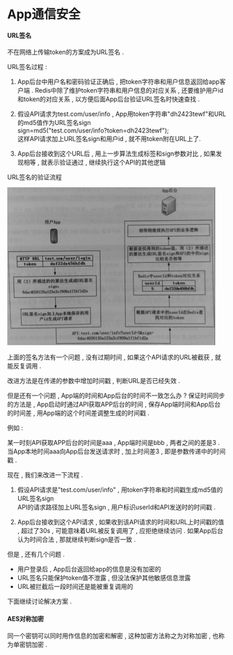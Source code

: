 # App通信安全

#### URL签名

不在网络上传输token的方案成为URL签名 .

URL签名过程 :

1. App后台中用户名和密码验证正确后 , 把token字符串和用户信息返回给app客户端 . Redis中除了维护token字符串和用户信息的对应关系 , 还要维护用户id和token的对应关系 , 以方便后面App后台验证URL签名时快速查找 . 
2. 假设API请求为test.com/user/info , App用token字符串"dh2423tewf"和URL的md5值作为URL签名sign  
   sign=md5\("test.com/user/info?token=dh2423tewf"\);  
   这样API请求加上URL签名sign和用户id , 就不用token附在URL上了.

3. App后台接收到这个URL后 , 用上一步算法生成标签和sign参数对比 , 如果发现相等 , 就表示验证通过 , 继续执行这个API的其他逻辑

URL签名的验证流程

![](/assets/urlqianming.png)

上面的签名方法有一个问题 , 没有过期时间 , 如果这个API请求的URL被截获 , 就能反复调用 .

改进方法是在传递的参数中增加时间戳 , 判断URL是否已经失效 .

但是还有一个问题 , App端的时间和App后台的时间不一致怎么办 ? 保证时间同步的方法是 , App启动时通过API获取APP后台的时间 , 保存App端时间和App后台的时间差 , 用App端的这个时间差调整生成的时间戳 .

例如 :

某一时刻API获取APP后台的时间是aaa , App端时间是bbb , 两者之间的差是3 . 当App本地时间aaa向App后台发送请求时 , 加上时间差3 , 即是参数传递中的时间戳 .

现在 , 我们来改进一下流程 .

1. 假设API请求是"test.com/user/info" , 用token字符串和时间戳生成md5值的URL签名sign  
   API的请求路径加上URL签名sign , 用户标识userId和API发送时的时间戳 .

2. App后台接收到这个API请求 , 如果收到该API请求的时间和URL上时间戳的值 , 超过了30s , 可能意味着URL被反复调用了 , 应拒绝继续访问 . 如果App后台认为时间合法 , 那就继续判断sign是否一致 .

但是 , 还有几个问题 .

* 用户登录后 , App后台返回给app的信息是没有加密的
* URL签名只能保护token值不泄露 , 但没法保护其他敏感信息泄露
* URL被拦截后一段时间还是能被重复调用的

下面继续讨论解决方案 .

#### AES对称加密

同一个密钥可以同时用作信息的加密和解密 , 这种加密方法称之为对称加密 , 也称为单密钥加密 . 



